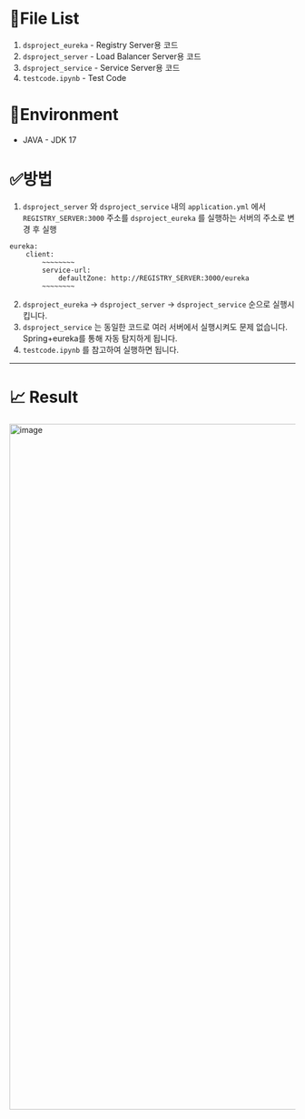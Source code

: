 # 📁File List

1. `dsproject_eureka` - Registry Server용 코드
2. `dsproject_server` - Load Balancer Server용 코드
3. `dsproject_service` - Service Server용 코드
4. `testcode.ipynb` - Test Code

# 📌Environment

- JAVA - JDK 17

# ✅방법

1. `dsproject_server` 와 `dsproject_service` 내의 `application.yml` 에서`REGISTRY_SERVER:3000` 주소를 `dsproject_eureka` 를 실행하는 서버의 주소로 변경 후 실행

```docker
eureka:
	client:
		~~~~~~~~
		service-url:
			defaultZone: http://REGISTRY_SERVER:3000/eureka
		~~~~~~~~
```

2. `dsproject_eureka` → `dsproject_server` → `dsproject_service` 순으로 실행시킵니다.
3. `dsproject_service` 는 동일한 코드로 여러 서버에서 실행시켜도 문제 없습니다. Spring+eureka를 통해 자동 탐지하게 됩니다.
4. `testcode.ipynb` 를 참고하여 실행하면 됩니다.

---

# 📈  Result

<img width="1206" alt="image" src="https://github.com/JongHoB/DS_LoadBalancer/assets/78012131/603bd3ab-b489-419b-a2ef-7d6db9cb76f7">
